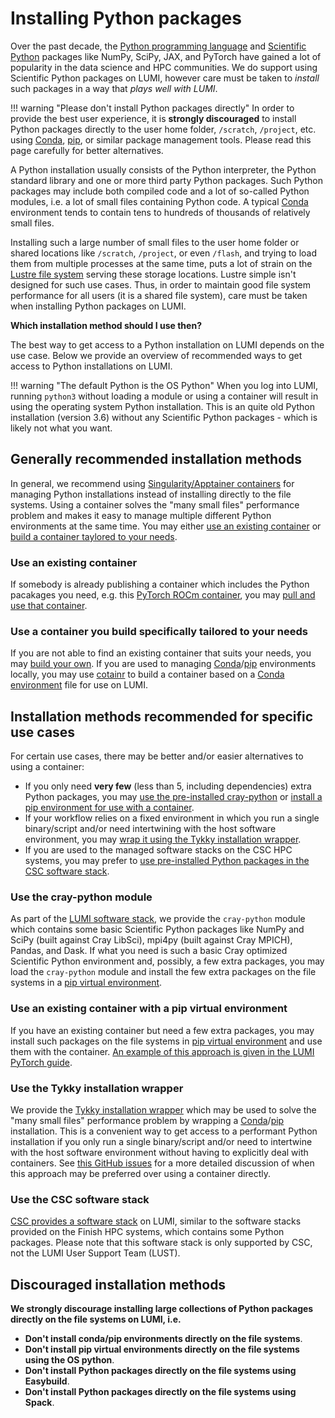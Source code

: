 [conda]: https://docs.conda.io/en/latest/
[conda-env]: https://conda.io/projects/conda/en/latest/user-guide/tasks/manage-environments.html#sharing-an-environment
[pip]: https://pip.pypa.io/en/latest/
[pip-virt-env]: https://packaging.python.org/en/latest/tutorials/installing-packages/#creating-virtual-environments
[python]: https://www.python.org/
[scientific-python]: https://scientific-python.org/

[container-virt-env-example]: ../../software/packages/pytorch.md#installing-other-packages-along-the-containers-pytorch-installation
[cotainr]: ../containers/singularity.md#building-containers-using-the-cotainr-tool
[csc-software-stack]: ../local/csc.md
[lumi-software-stack]: ../../runjobs/lumi_env/softwarestacks.md
[lustre]: ../../storage/parallel-filesystems/lustre.md
[pull-container]: ../containers/singularity.md#pulling-container-images-from-a-registry
[singularity-build]: ../containers/singularity.md#building-apptainersingularity-sif-containers
[singularity-containers]: ../containers/singularity.md
[tykky]: ./container-wrapper.md

# Installing Python packages

Over the past decade, the [Python programming language][python] and [Scientific
Python][scientific-python] packages like NumPy, SciPy, JAX, and PyTorch have
gained a lot of popularity in the data science and HPC communities. We do
support using Scientific Python packages on LUMI, however care must be taken to
*install* such packages in a way that *plays well with LUMI*.

!!! warning "Please don't install Python packages directly"
    In order to provide the best user experience, it is **strongly
    discouraged** to install Python packages directly to the user home folder,
    `/scratch`, `/project`, etc. using [Conda][conda], [pip][pip], or similar
    package management tools. Please read this page carefully for better
    alternatives.

A Python installation usually consists of the Python interpreter, the Python
standard library and one or more third party Python packages. Such Python
packages may include both compiled code and a lot of so-called Python modules,
i.e. a lot of small files containing Python code. A typical
[Conda][conda] environment tends to contain tens to hundreds of thousands of
relatively small files.

Installing such a large number of small files to the user home folder or shared
locations like `/scratch`, `/project`, or even `/flash`, and trying to load
them from multiple processes at the same time, puts a lot of strain on the
[Lustre file system][lustre] serving these storage locations. Lustre simple
isn't designed for such use cases. Thus, in order to maintain good file system
performance for all users (it is a shared file system), care must be taken when
installing Python packages on LUMI.

**Which installation method should I use then?**

The best way to get access to a Python installation on LUMI depends on the use
case. Below we provide an overview of recommended ways to get access to Python
installations on LUMI.

!!! warning "The default Python is the OS Python"
    When you log into LUMI, running `python3` without loading a module or using
    a container will result in using the operating system Python installation.
    This is an quite old Python installation (version 3.6) without any Scientific
    Python packages - which is likely not what you want.

## Generally recommended installation methods

In general, we recommend using [Singularity/Apptainer
containers][singularity-containers] for managing Python installations instead
of installing directly to the file systems. Using a container solves the "many
small files" performance problem and makes it easy to manage multiple different
Python environments at the same time. You may either [use an existing
container](#use-an-existing-container) or [build a container taylored to your
needs](#use-a-container-you-build-specifically-tailored-to-your-needs).

### Use an existing container

If somebody is already publishing a container which includes the Python
pacakages you need, e.g. this [PyTorch ROCm
container](https://hub.docker.com/r/rocm/pytorch), you may [pull and use that
container][pull-container].

### Use a container you build specifically tailored to your needs

If you are not able to find an existing container that suits your needs, you
may [build your own][singularity-build]. If you are used to managing
[Conda][conda]/[pip][pip] environments locally, you may use [cotainr] to build
a container based on a [Conda environment][conda-env] file for use on LUMI.

## Installation methods recommended for specific use cases

For certain use cases, there may be better and/or easier alternatives to using
a container:

- If you only need **very few** (less than 5, including dependencies) extra
Python packages, you may [use the pre-installed
cray-python](#use-the-cray-python-module) or [install a pip environment for use
with a container](#use-an-existing-container-with-a-pip-virtual-environment).
- If your workflow relies on a fixed environment in which you run a single
binary/script and/or need intertwining with the host software environment, you
may [wrap it using the Tykky installation
wrapper](#use-the-tykky-installation-wrapper).
- If you are used to the managed software stacks on the CSC HPC systems, you may
prefer to [use pre-installed Python packages in the CSC software
stack](#use-the-csc-software-stack).

### Use the cray-python module

As part of the [LUMI software stack][lumi-software-stack], we provide the
`cray-python` module which contains some basic Scientific Python packages like
NumPy and SciPy (built against Cray LibSci), mpi4py (built against Cray MPICH),
Pandas, and Dask. If what you need is such a basic Cray optimized Scientific
Python environment and, possibly, a few extra packages, you may load the
`cray-python` module and install the few extra packages on the file systems in
a [pip virtual environment][pip-virt-env].

### Use an existing container with a pip virtual environment

If you have an existing container but need a few extra packages, you may
install such packages on the file systems in [pip virtual
environment][pip-virt-env] and use them with the container. [An example of this
approach is given in the LUMI PyTorch guide][container-virt-env-example].

### Use the Tykky installation wrapper

We provide the [Tykky installation wrapper][tykky] which may be used to solve
the "many small files" performance problem by wrapping a
[Conda][conda]/[pip][pip] installation. This is a convenient way to get access
to a performant Python installation if you only run a single binary/script
and/or need to intertwine with the host software environment without having to
explicitly deal with containers. See [this GitHub
issues](https://github.com/DeiC-HPC/cotainr/issues/37) for a more detailed
discussion of when this approach may be preferred over using a container
directly.

### Use the CSC software stack

[CSC provides a software stack][csc-software-stack] on LUMI, similar to the
software stacks provided on the Finish HPC systems, which contains some Python
packages. Please note that this software stack is only supported by CSC, not
the LUMI User Support Team (LUST).

## Discouraged installation methods

**We strongly discourage installing large collections of Python packages
directly on the file systems on LUMI, i.e.**

- **Don't install conda/pip environments directly on the file systems**.
- **Don't install pip virtual environments directly on the file systems using
  the OS python**.
- **Don't install Python packages directly on the file systems using
  Easybuild**.
- **Don't install Python packages directly on the file systems using Spack**.
